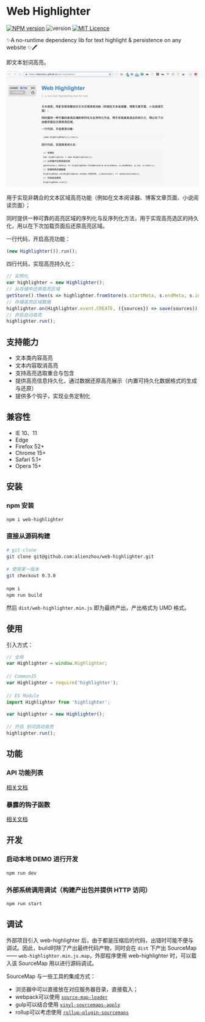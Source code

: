 # Web Highlighter

[![NPM version](https://img.shields.io/npm/v/web-highlighter.svg)](https://www.npmjs.com/package/web-highlighter)  ![version](https://img.shields.io/badge/version-0.3.1-blue.svg?cacheSeconds=2592000)  [![MIT Licence](https://badges.frapsoft.com/os/mit/mit.svg?v=103)](https://opensource.org/licenses/mit-license.php)   

✨A no-runtime dependency lib for text highlight & persistence on any website ✨🖍️

即文本划词高亮。

![](./docs/img/sample.gif)

用于实现非耦合的文本区域高亮功能（例如在文本阅读器、博客文章页面、小说阅读页面）；

同时提供一种可靠的高亮区域的序列化与反序列化方法，用于实现高亮选区的持久化，用以在下次加载页面后还原高亮区域。

一行代码，开启高亮功能：

```JavaScript
(new Highlighter()).run();
```

四行代码，实现高亮持久化：

```JavaScript
// 实例化
var highlighter = new Highlighter();
// 从存储中还原高亮区域
getStore().then(s => highlighter.fromStore(s.startMeta, s.endMeta, s.id, s.text));
// 存储高亮区域数据
highlighter.on(Highlighter.event.CREATE, ({sources}) => save(sources));
// 开启自动高亮
highlighter.run();
```

## 支持能力

- 文本类内容高亮
- 文本内容取消高亮
- 支持高亮选取重合与包含
- 提供高亮信息持久化，通过数据还原高亮展示（内置可持久化数据格式的生成与还原）
- 提供多个钩子，实现业务定制化

## 兼容性

- IE 10、11
- Edge
- Firefox 52+
- Chrome 15+
- Safari 5.1+
- Opera 15+

## 安装

### npm 安装

```bash
npm i web-highlighter
```

### 直接从源码构建

```bash
# git clone
git clone git@github.com:alienzhou/web-highlighter.git

# 使用某一版本
git checkout 0.3.0

npm i
npm run build
```

然后 `dist/web-highlighter.min.js` 即为最终产出，产出格式为 UMD 格式。

## 使用

引入方式：

```JavaScript
// 全局
var Highlighter = window.Highlighter;

// CommonJS
var Highlighter = require('highlighter');

// ES Module
import Highlighter from 'highlighter';
```

```JavaScript
var highlighter = new Highlighter();

// 开启 划词自动高亮
highlighter.run();
```

## 功能

### API 功能列表

[相关文档](./docs/API.md)

### 暴露的钩子函数

[相关文档](./docs/ADVANCE.md)

## 开发

### 启动本地 DEMO 进行开发

```bash
npm run dev
```

### 外部系统调用调试（构建产出包并提供 HTTP 访问）

```bash
npm run start
```

## 调试

外部项目引入 web-highlighter 后，由于都是压缩后的代码，出错时可能不便与调试。因此，build时除了产出最终代码产物，同时会在 `dist` 下产出 SourceMap ——  `web-highlighter.min.js.map`，外部程序使用 web-highlighter 时，可以载入该 SourceMap 用以进行源码调试。

SourceMap 与一些工具的集成方式：

- 浏览器中可以直接放在对应服务器目录，直接载入；
- webpack可以使用 [`source-map-loader`](https://webpack.js.org/loaders/source-map-loader/)
- gulp可以结合使用 [`vinyl-sourcemaps-apply`](https://github.com/gulp-sourcemaps/vinyl-sourcemaps-apply)
- rollup可以考虑使用 [`rollup-plugin-sourcemaps`](https://github.com/maxdavidson/rollup-plugin-sourcemaps)
